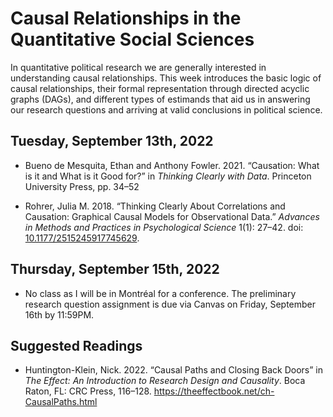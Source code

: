 Causal Relationships in the Quantitative Social Sciences
================

In quantitative political research we are generally interested in
understanding causal relationships. This week introduces the basic logic
of causal relationships, their formal representation through directed
acyclic graphs (DAGs), and different types of estimands that aid us in
answering our research questions and arriving at valid conclusions in
political science.

## Tuesday, September 13th, 2022

-   Bueno de Mesquita, Ethan and Anthony Fowler. 2021. “Causation: What
    is it and What is it Good for?” in *Thinking Clearly with Data*.
    Princeton University Press, pp. 34–52

-   Rohrer, Julia M. 2018. “Thinking Clearly About Correlations and
    Causation: Graphical Causal Models for Observational Data.”
    *Advances in Methods and Practices in Psychological Science* 1(1):
    27–42. doi:
    [10.1177/2515245917745629](https://doi.org/10.1177/2515245917745629).

## Thursday, September 15th, 2022

-   No class as I will be in Montréal for a conference. The preliminary
    research question assignment is due via Canvas on Friday, September
    16th by 11:59PM.

## Suggested Readings

-   Huntington-Klein, Nick. 2022. “Causal Paths and Closing Back Doors”
    in *The Effect: An Introduction to Research Design and Causality*.
    Boca Raton, FL: CRC Press, 116–128.
    <https://theeffectbook.net/ch-CausalPaths.html>
